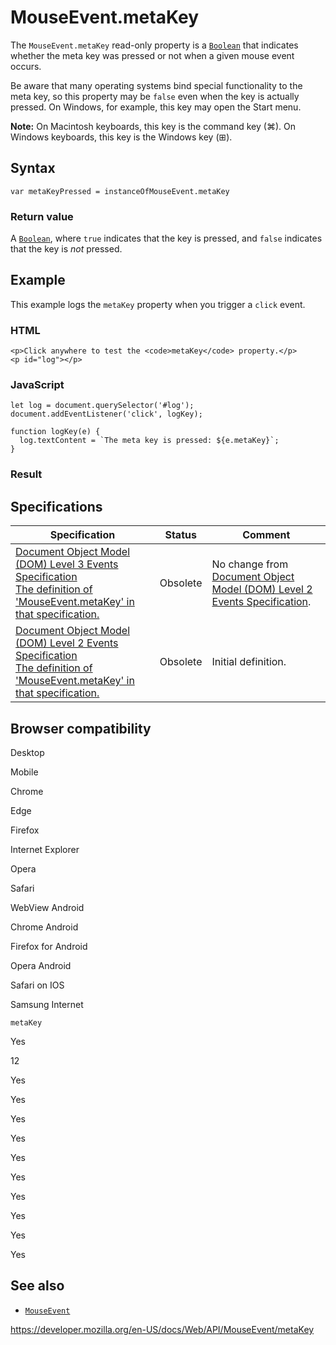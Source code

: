 # MouseEvent.metaKey

The `MouseEvent.metaKey` read-only property is a [`Boolean`](https://developer.mozilla.org/en-US/docs/Web/JavaScript/Reference/Global_Objects/Boolean) that indicates whether the meta key was pressed or not when a given mouse event occurs.

Be aware that many operating systems bind special functionality to the meta key, so this property may be `false` even when the key is actually pressed. On Windows, for example, this key may open the Start menu.

**Note:** On Macintosh keyboards, this key is the command key (⌘). On Windows keyboards, this key is the Windows key (⊞).

## Syntax

    var metaKeyPressed = instanceOfMouseEvent.metaKey

### Return value

A [`Boolean`](https://developer.mozilla.org/en-US/docs/Web/JavaScript/Reference/Global_Objects/Boolean), where `true` indicates that the key is pressed, and `false` indicates that the key is _not_ pressed.

## Example

This example logs the `metaKey` property when you trigger a `click` event.

### HTML

    <p>Click anywhere to test the <code>metaKey</code> property.</p>
    <p id="log"></p>

### JavaScript

    let log = document.querySelector('#log');
    document.addEventListener('click', logKey);

    function logKey(e) {
      log.textContent = `The meta key is pressed: ${e.metaKey}`;
    }

### Result

## Specifications

<table><thead><tr class="header"><th>Specification</th><th>Status</th><th>Comment</th></tr></thead><tbody><tr class="odd"><td><a href="https://www.w3.org/TR/2014/WD-DOM-Level-3-Events-20140925/#widl-MouseEvent-metaKey">Document Object Model (DOM) Level 3 Events Specification<br />
<span class="small">The definition of 'MouseEvent.metaKey' in that specification.</span></a></td><td><span class="spec-obsolete">Obsolete</span></td><td>No change from <a href="https://www.w3.org/TR/DOM-Level-2-Events/events.html">Document Object Model (DOM) Level 2 Events Specification</a>.</td></tr><tr class="even"><td><a href="https://www.w3.org/TR/DOM-Level-2-Events/events.html#Events-MouseEvent">Document Object Model (DOM) Level 2 Events Specification<br />
<span class="small">The definition of 'MouseEvent.metaKey' in that specification.</span></a></td><td><span class="spec-obsolete">Obsolete</span></td><td>Initial definition.</td></tr></tbody></table>

## Browser compatibility

Desktop

Mobile

Chrome

Edge

Firefox

Internet Explorer

Opera

Safari

WebView Android

Chrome Android

Firefox for Android

Opera Android

Safari on IOS

Samsung Internet

`metaKey`

Yes

12

Yes

Yes

Yes

Yes

Yes

Yes

Yes

Yes

Yes

Yes

## See also

- [`MouseEvent`](../mouseevent)

<a href="https://developer.mozilla.org/en-US/docs/Web/API/MouseEvent/metaKey" class="_attribution-link">https://developer.mozilla.org/en-US/docs/Web/API/MouseEvent/metaKey</a>
